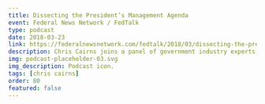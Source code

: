 ```yaml
---
title: Dissecting the President’s Management Agenda
event: Federal News Network / FedTalk
type: podcast
date: 2018-03-23
link: https://federalnewsnetwork.com/fedtalk/2018/03/dissecting-the-presidents-management-agenda/
description: Chris Cairns joins a panel of government industry experts to break down and discuss the implications of the President's Management Agenda from a technology perspective.
img: podcast-placeholder-03.svg
img_description: Podcast icon.
tags: [chris cairns]
order: 80
featured: false
---
```

